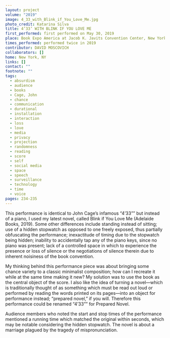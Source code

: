 ```yaml
---
layout: project
volume: "2019"
image: 4_33_with_Blink_if_You_Love_Me.jpg
photo_credit: Katarina Silva
title: 4’33’ WITH BLINK IF YOU LOVE ME
first_performed: first performed on May 30, 2019
place: Book Expo America at Jacob K. Javits Convention Center, New York, NY
times_performed: performed twice in 2019
contributor: DAVID MOSCOVICH
collaborators: []
home: New York, NY
links: []
contact: ""
footnote: ""
tags:
  - absurdism
  - audience
  - books
  - Cage, John
  - chance
  - communication
  - durational
  - installation
  - interaction
  - loss
  - love
  - media
  - privacy
  - projection
  - randomness
  - reading
  - score
  - self
  - social media
  - space
  - speech
  - surveillance
  - technology
  - time
  - voice
pages: 234-235
---
```


This performance is identical to John Cage’s infamous “4’33”” but instead of a piano, I used my latest novel, called Blink if You Love Me (Adelaide Books, 2019). Some other differences include standing instead of sitting; use of a hidden stopwatch as opposed to one freely exposed, thus partially obfuscating the performance; inexactitude of timing due to the stopwatch being hidden; inability to accidentally tap any of the piano keys, since no piano was present; lack of a controlled space in which to experience the presence or loss of silence or the negotiations of silence therein due to inherent noisiness of the book convention.

My thinking behind this performance piece was about bringing some chance variety to a classic minimalist composition; how can I recreate it while at the same time making it new? My solution was to use the book as the central object of the score. I also like the idea of turning a novel—which is traditionally thought of as something which must be read out loud or performed by reading the words printed on its pages—into an object for performance instead; “prepared novel,” if you will. Therefore this performance could be renamed “4’33”” for Prepared Novel.

Audience members who noted the start and stop times of the performance mentioned a running time which matched the original within seconds, which may be notable considering the hidden stopwatch. The novel is about a marriage plagued by the tragedy of mispronunciation.
